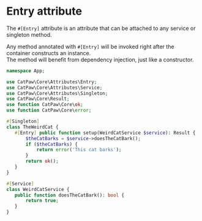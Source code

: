# Entry attribute

The `#[Entry]` attribute is an attribute that can be attached to any service or singleton method.

Any method annotated with `#[Entry]` will be invoked right after the container constructs an instance.\
The method will benefit from dependency injection, just like a constructor.

 ```php
namespace App;

use CatPaw\Core\Attributes\Entry;
use CatPaw\Core\Attributes\Service;
use CatPaw\Core\Attributes\Singleton;
use CatPaw\Core\Result;
use function CatPaw\Core\ok;
use function CatPaw\Core\error;

#[Singleton]
class TheWeirdCat {
    #[Entry] public function setup(WeirdCatService $service): Result {
        $theCatBarks = $service->doesTheCatBark();
        if ($theCatBarks) {
            return error('This cat barks');
        }
        return ok();
    }
}

#[Service]
class WeirdCatService {
    public function doesTheCatBark(): bool {
        return true;
    }
}
 ```
